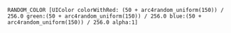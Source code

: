 

`RANDOM_COLOR [UIColor colorWithRed: (50 + arc4random_uniform(150)) / 256.0 green:(50 + arc4random_uniform(150)) / 256.0 blue:(50 + arc4random_uniform(150)) / 256.0 alpha:1]`

